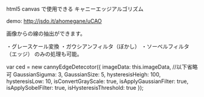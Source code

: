 
html5 canvas で使用できる キャニーエッジアルゴリズム

demo:
http://jsdo.it/ahomegane/uCAO

画像からの線の抽出ができます。

・グレースケール変換
・ガウシアンフィルタ（ぼかし）
・ソーベルフィルタ（エッジ）
のみの処理も可能。

var ced = new cannyEdgeDetecotor({
    imageData: this.imageData,
    //以下省略可
    GaussianSiguma: 3,
    GaussianSize: 5,
    hysteresisHeigh: 100,
    hysteresisLow: 10,
    isConvertGrayScale: true,
    isApplyGaussianFilter: true,
    isApplySobelFilter: true,
    isHysteresisThreshold: true
});